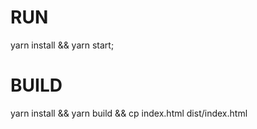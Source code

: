 # RUN
yarn install && yarn start; 

# BUILD
yarn install && yarn build && cp index.html dist/index.html
